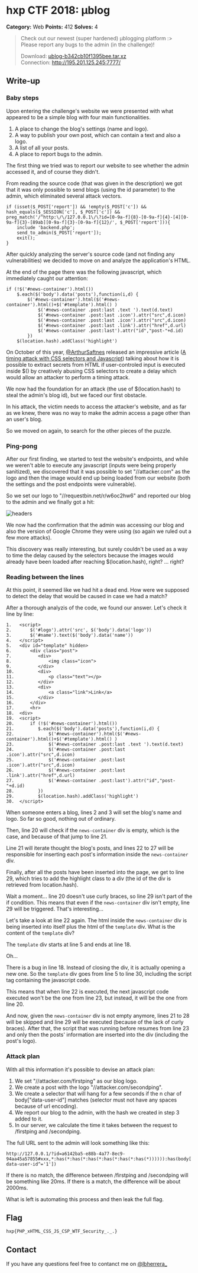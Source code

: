 # hxp CTF 2018: µblog

**Category:** Web
**Points:** 412
**Solves:** 4

> Check out our newest (super hardened) µblogging platform :>\
> Please report any bugs to the admin (in the challenge)!
>
> Download: [µblog-b342cb10f1395bee.tar.xz](https://2018.ctf.link/assets/files/%C2%B5blog-b342cb10f1395bee.tar.xz)\
> Connection: http://195.201.125.245:7777/

## Write-up
 
### Baby steps

Upon entering the challenge's website we were presented with what appeared to be a simple blog with four main functionalities.
1. A place to change the blog's settings (name and logo).
2. A way to publish your own post, which can contain a text and also a logo.
3. A list of all your posts.
4. A place to report bugs to the admin.

The first thing we tried was to report our website to see whether the admin accessed it, and of course they didn't.

From reading the source code (that was given in the description) we got that it was only possible to send blogs (using the id parameter) to the admin, which eliminated several attack vectors.
```
if (isset($_POST['report']) && !empty($_POST['c']) && hash_equals($_SESSION['c'], $_POST['c']) && preg_match('/^http:\/\/127.0.0.1\/\?id=[0-9a-f]{8}-[0-9a-f]{4}-[4][0-9a-f]{3}-[89ab][0-9a-f]{3}-[0-9a-f]{12}/', $_POST['report'])){
    include 'backend.php';
    send_to_admin($_POST['report']);
    exit();
}
```

After quickly analyzing the server's source code (and not finding any vulnerabilities) we decided to move on and analyze the application's HTML.

At the end of the page there was the following javascript, which immediately caught our attention:
```
if (!$('#news-container').html())
    $.each($('body').data('posts'),function(i,d) {
        $('#news-container').html($('#news-container').html()+$('#template').html() )
            $('#news-container .post:last .text ').text(d.text)
            $('#news-container .post:last .icon').attr("src",d.icon)
            $('#news-container .post:last .icon').attr("src",d.icon)
            $('#news-container .post:last .link').attr("href",d.url)
            $('#news-container .post:last').attr("id","post-"+d.id)
        })
    $(location.hash).addClass('highlight')
```

On October of this year, [@ArthurSaftnes](https://twitter.com/ArthurSaftnes) released an impressive article ([A timing attack with CSS selectors and Javascript](https://blog.sheddow.xyz/css-timing-attack/)) talking about how it is possible to extract secrets from HTML
if user-controled input is executed inside $() by creatively abusing CSS selectors to create a delay which would allow an attacker to perform a timing attack.

We now had the foundation for an attack (the use of $(location.hash) to steal the admin's blog id), but we faced our first obstacle.

In his attack, the victim needs to access the attacker's website, and as far as we knew, there was no way to make the admin access a page other than an user's blog.

So we moved on again, to search for the other pieces of the puzzle.

### Ping-pong

After our first finding, we started to test the website's endpoints, and while we weren't able to execute any javascript (inputs were being properly sanitized), we discovered that it was possible to set "//attacker.com" as the logo and then the image would end up being loaded from our website (both the settings and the post endpoints were vulnerable).

So we set our logo to "//requestbin.net/r/w6oc2hw6" and reported our blog to the admin and we finally got a hit:

![headers](https://i.imgur.com/MeDD3WF.png)

We now had the confirmation that the admin was accessing our blog and also the version of Google Chrome they were using (so again we ruled out a few more attacks).

This discovery was really interesting, but surely couldn't be used as a way to time the delay caused by the selectors because the images would already have been loaded after reaching $(location.hash), right? ... right?

### Reading between the lines

At this point, it seemed like we had hit a dead end. How were we supposed to detect the delay that would be caused in case we had a match?

After a thorough analyzis of the code, we found our answer. Let's check it line by line:

```
1.   <script>
2.       $('#logo').attr('src', $('body').data('logo'))
3.       $('#name').text($('body').data('name'))
4.   </script>
5.   <div id="template" hidden>
6.       <div class="post">
7.          <div>
8.              <img class="icon">
9.          </div>
10.         <div>
11.             <p class="text"></p>
12.         </div>
13.         <div>
14.             <a class="link">Link</a>
15.         </div>
16.      </div>
17.      <hr>
18.  <div>
19.  <script>
20.      if (!$('#news-container').html())
21.         $.each($('body').data('posts'),function(i,d) {
22.             $('#news-container').html($('#news-container').html()+$('#template').html() )
23.             $('#news-container .post:last .text ').text(d.text)
24.             $('#news-container .post:last .icon').attr("src",d.icon)
25.             $('#news-container .post:last .icon').attr("src",d.icon)
26.             $('#news-container .post:last .link').attr("href",d.url)
27.             $('#news-container .post:last').attr("id","post-"+d.id)
28.         })
29.         $(location.hash).addClass('highlight')
30.  </script>
```

When someone enters a blog, lines 2 and 3 will set the blog's name and logo. So far so good, nothing out of ordinary.

Then, line 20 will check if the ```news-container``` div is empty, which is the case, and because of that jump to line 21.

Line 21 will iterate thought the blog's posts, and lines 22 to 27 will be responsible for inserting each post's information inside the ```news-container``` div.

Finally, after all the posts have been inserted into the page, we get to line 29, which tries to add the highlight class to a div (the id of the div is retrieved from location.hash).

Wait a moment... line 20 doesn't use curly braces, so line 29 isn't part of the if condition. This means that even if the ```news-container``` div isn't empty, line 29 will be triggered. That's interesting...

Let's take a look at line 22 again. The html inside the ```news-container``` div is being inserted into itself plus the html of the ```template``` div. What is the content of the ```template``` div?

The ```template``` div starts at line 5 and ends at line 18.

Oh...

There is a bug in line 18. Instead of closing the div, it is actually opening a new one. So the ```template``` div goes from line 5 to line 30, including the script tag containing the javascript code.

This means that when line 22 is executed, the next javascript code executed won't be the one from line 23, but instead, it will be the one from line 20.

And now, given the ```news-container``` div is not empty anymore, lines 21 to 28 will be skipped and line 29 will be executed (because of the lack of curly braces). After that, the script that was running before resumes from line 23 and only then the posts' information are inserted into the div (including the post's logo).

### Attack plan

With all this information it's possible to devise an attack plan:

1. We set "//attacker.com/firstping" as our blog logo.
2. We create a post with the logo "//attacker.com/secondping".
3. We create a selector that will hang for a few seconds if the n char of body["data-user-id"] matches (selector must not have any spaces because of url encoding).
4. We report our blog to the admin, with the hash we created in step 3 added to it.
4. In our server, we calculate the time it takes between the request to /firstping and /secondping.

The full URL sent to the admin will look something like this:

```http://127.0.0.1/?id=a6142ba5-e88b-4a77-8ec9-94aa45a57855#xxx,*:has(*:has(*:has(*:has(*:has(*:has(*)))))):has(body[data-user-id^='1'])```

If there is no match, the difference between /firstping and /secondping will be something like 20ms. If there is a match, the difference will be about 2000ms.

What is left is automating this process and then leak the full flag.

## Flag

```hxp{PHP_xHTML_CSS_JS_CSP_WTF_Security_._.}```

## Contact

If you have any questions feel free to contanct me on [@lbherrera_](https://twitter.com/lbherrera_)

